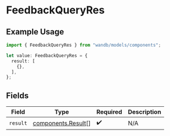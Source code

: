 # FeedbackQueryRes

## Example Usage

```typescript
import { FeedbackQueryRes } from "wandb/models/components";

let value: FeedbackQueryRes = {
  result: [
    {},
  ],
};
```

## Fields

| Field                                                    | Type                                                     | Required                                                 | Description                                              |
| -------------------------------------------------------- | -------------------------------------------------------- | -------------------------------------------------------- | -------------------------------------------------------- |
| `result`                                                 | [components.Result](../../models/components/result.md)[] | :heavy_check_mark:                                       | N/A                                                      |